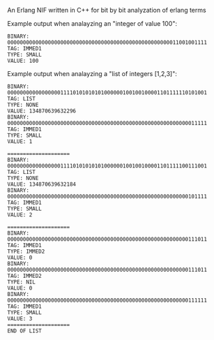 An Erlang NIF written in C++ for bit by bit analyzation of erlang terms

Example output when analayzing an "integer of value 100":
```
BINARY: 0000000000000000000000000000000000000000000000000000011001001111
TAG: IMMED1
TYPE: SMALL
VALUE: 100
```

Example output when analayzing a "list of integers [1,2,3]":
```
BINARY: 0000000000000000011110101010101000000100100100001101111110101001
TAG: LIST
TYPE: NONE
VALUE: 134870639632296
BINARY: 0000000000000000000000000000000000000000000000000000000000011111
TAG: IMMED1
TYPE: SMALL
VALUE: 1

====================
BINARY: 0000000000000000011110101010101000000100100100001101111100111001
TAG: LIST
TYPE: NONE
VALUE: 134870639632184
BINARY: 0000000000000000000000000000000000000000000000000000000000101111
TAG: IMMED1
TYPE: SMALL
VALUE: 2

====================
BINARY: 0000000000000000000000000000000000000000000000000000000000111011
TAG: IMMED1
TYPE: IMMED2
VALUE: 0
BINARY: 0000000000000000000000000000000000000000000000000000000000111011
TAG: IMMED2
TYPE: NIL
VALUE: 0
BINARY: 0000000000000000000000000000000000000000000000000000000000111111
TAG: IMMED1
TYPE: SMALL
VALUE: 3
====================
END OF LIST
```
